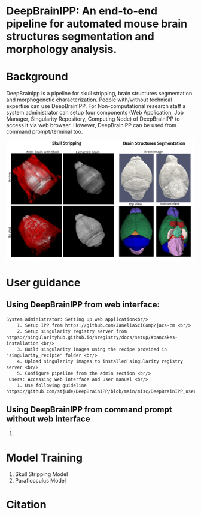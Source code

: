 # DeepBrainIPP: An end-to-end pipeline for automated mouse brain structures segmentation and morphology analysis.

# Background
DeepBrainIpp is a pipeline for skull stripping, brain structures segmentation and morphogenetic characterization. People with/without technical expertise can use DeepBrainIPP. For Non-computational research staff a system administrator can setup four components (Web Application, Job Manager, Singularity Repository, Computing Node) of DeepBrainIPP to access it via web browser. However, DeepBrainIPP can be used from command prompt/terminal too.  


![skull stripping](misc/3.jpg?raw=true "Skull Stripping")

# User guidance

  
  Using DeepBrainIPP from web interface:
 -----
    System administrator: Setting up web application<br/>
        1. Setup IPP from https://github.com/JaneliaSciComp/jacs-cm <br/>
        2. Setup singularity registry server from https://singularityhub.github.io/sregistry/docs/setup/#pancakes-installation <br/>
        3. Build singularity images using the recipe provided in "singularity_recipie" folder <br/>
        4. Upload singularity images to installed singularity registry server <br/>
        5. Configure pipeline from the admin section <br/>
     Users: Accessing web interface and user manual <br/>
        1. Use following guideline https://github.com/stjude/DeepBrainIPP/blob/main/misc/DeepBrainIPP_users_manual_github.pdf


Using DeepBrainIPP from command prompt without web interface 
-----
1. 

# Model Training 
  1. Skull Stripping Model
  2. Paraflocculus Model


# Citation
